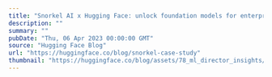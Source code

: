 ```yaml
---
title: "Snorkel AI x Hugging Face: unlock foundation models for enterprises"
description: ""
summary: ""
pubDate: "Thu, 06 Apr 2023 00:00:00 GMT"
source: "Hugging Face Blog"
url: "https://huggingface.co/blog/snorkel-case-study"
thumbnail: "https://huggingface.co/blog/assets/78_ml_director_insights/snorkel.png"
---
```


